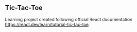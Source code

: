 ## Tic-Tac-Toe

Learning project created following official React documentation https://react.dev/learn/tutorial-tic-tac-toe.